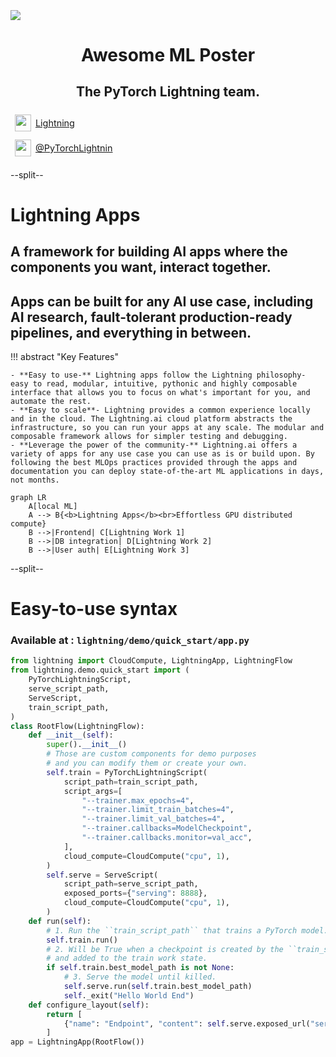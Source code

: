 <div style="height: 90pt;"></div>
<div style="flex: 0 0 16%; margin-top: -10pt;">
<img src="https://raw.githubusercontent.com/PyTorchLightning/pytorch-lightning/master/docs/source/_static/images/logo.png">
</div>
<div style="flex: 0 0 65%; text-align: center;">
<h1 style="margin-bottom: 10pt;">Awesome ML Poster</h1>
<h2>The PyTorch Lightning team.</h2>
</div>
<div style="flex: 1">
    <div style="display: flex; align-items: center;">
        <img style="height: 20pt; width: 20pt; margin: 5pt;" src="icons/fontawesome/brands/github.svg">
        <div style="font-size: 0.9rem; margin-right: 5pt;"><a href="https://github.com/PyTorchLightning/pytorch-lightning">Lightning</a></div>
    </div>
    <div style="display: flex; align-items: center;">
        <img style="height: 20pt; width: 20pt; margin: 5pt;" src="icons/fontawesome/brands/twitter.svg">
        <div style="font-size: 0.9rem;"><a href="https://twitter.com/PyTorchLightnin">@PyTorchLightnin</a></div>
    </div>
</div>

--split--

# Lightning Apps
## A framework for building AI apps where the components you want, interact together.
## Apps can be built for any AI use case, including AI research, fault-tolerant production-ready pipelines, and everything in between.


!!! abstract "Key Features"

    - **Easy to use-** Lightning apps follow the Lightning philosophy- easy to read, modular, intuitive, pythonic and highly composable interface that allows you to focus on what's important for you, and automate the rest.
    - **Easy to scale**- Lightning provides a common experience locally and in the cloud. The Lightning.ai cloud platform abstracts the infrastructure, so you can run your apps at any scale. The modular and composable framework allows for simpler testing and debugging.
    - **Leverage the power of the community-** Lightning.ai offers a variety of apps for any use case you can use as is or build upon. By following the best MLOps practices provided through the apps and documentation you can deploy state-of-the-art ML applications in days, not months.

```mermaid
graph LR
    A[local ML]
    A --> B{<b>Lightning Apps</b><br>Effortless GPU distributed compute}
    B -->|Frontend| C[Lightning Work 1]
    B -->|DB integration| D[Lightning Work 2]
    B -->|User auth| E[Lightning Work 3]
```

--split--

# Easy-to-use syntax

### Available at : `lightning/demo/quick_start/app.py`

```python
from lightning import CloudCompute, LightningApp, LightningFlow
from lightning.demo.quick_start import (
    PyTorchLightningScript,
    serve_script_path,
    ServeScript,
    train_script_path,
)
class RootFlow(LightningFlow):
    def __init__(self):
        super().__init__()
        # Those are custom components for demo purposes
        # and you can modify them or create your own.
        self.train = PyTorchLightningScript(
            script_path=train_script_path,
            script_args=[
                "--trainer.max_epochs=4",
                "--trainer.limit_train_batches=4",
                "--trainer.limit_val_batches=4",
                "--trainer.callbacks=ModelCheckpoint",
                "--trainer.callbacks.monitor=val_acc",
            ],
            cloud_compute=CloudCompute("cpu", 1),
        )
        self.serve = ServeScript(
            script_path=serve_script_path,
            exposed_ports={"serving": 8888},
            cloud_compute=CloudCompute("cpu", 1),
        )
    def run(self):
        # 1. Run the ``train_script_path`` that trains a PyTorch model.
        self.train.run()
        # 2. Will be True when a checkpoint is created by the ``train_script_path``
        # and added to the train work state.
        if self.train.best_model_path is not None:
            # 3. Serve the model until killed.
            self.serve.run(self.train.best_model_path)
            self._exit("Hello World End")
    def configure_layout(self):
        return [
            {"name": "Endpoint", "content": self.serve.exposed_url("serving") + "/docs"}
        ]
app = LightningApp(RootFlow())
```
